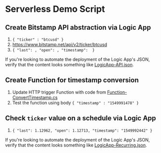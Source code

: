 # Serverless Demo Script

## Create Bitstamp API abstraction via Logic App 
1. `{ "ticker" : "btcusd" }`
1. https://www.bitstamp.net/api/v2/ticker/btcusd
1. `{ "last": , "open": , "timestamp":  }`

If you're looking to automate the deployment of the Logic App's JSON, verify that the content looks something like [LogicApp-API.json](#file-LogicApp-API-json).

## Create Function for timestamp conversion
1. Update HTTP trigger Function with code from [Function-ConvertTimestamp.cs](#file-function-converttimestamp-cs)
1. Test the function using body `{ "timestamp" : "1549991478" }`

## Check `ticker` value on a schedule via Logic App 
1. `{ "last": 1.12962, "open": 1.12713, "timestamp": "1549992442" }`

If you're looking to automate the deployment of the Logic App's JSON, verify that the content looks something like [LogicApp-Recurring.json](#file-LogicApp-Recurring-json).
